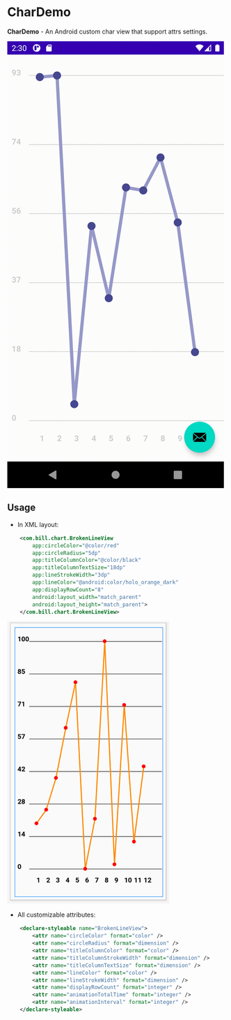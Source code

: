 # CharDemo


**CharDemo** - An Android custom char view that support attrs settings.

![CharDemo](https://raw.githubusercontent.com/ming2348381/chart/master/art/default.gif)


## Usage

* In XML layout:

```xml
    <com.bill.chart.BrokenLineView
        app:circleColor="@color/red"
        app:circleRadius="5dp"
        app:titleColumnColor="@color/black"
        app:titleColumnTextSize="18dp"
        app:lineStrokeWidth="3dp"
        app:lineColor="@android:color/holo_orange_dark"
        app:displayRowCount="8"
        android:layout_width="match_parent"
        android:layout_height="match_parent">
    </com.bill.chart.BrokenLineView>
```

![CharDemo](https://raw.githubusercontent.com/ming2348381/chart/master/art/xml_demo.png)

* All customizable attributes:

```xml
    <declare-styleable name="BrokenLineView">
        <attr name="circleColor" format="color" />
        <attr name="circleRadius" format="dimension" />
        <attr name="titleColumnColor" format="color" />
        <attr name="titleColumnStrokeWidth" format="dimension" />
        <attr name="titleColumnTextSize" format="dimension" />
        <attr name="lineColor" format="color" />
        <attr name="lineStrokeWidth" format="dimension" />
        <attr name="displayRowCount" format="integer" />
        <attr name="animationTotalTime" format="integer" />
        <attr name="animationInterval" format="integer" />
    </declare-styleable>
```
